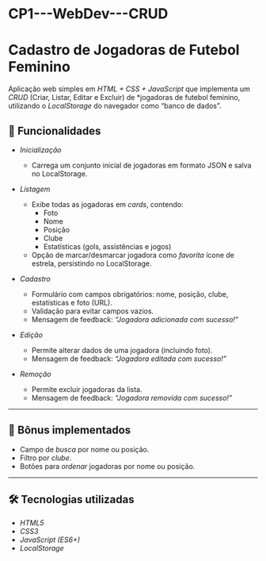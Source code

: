 # CP1---WebDev---CRUD

# Cadastro de Jogadoras de Futebol Feminino 

Aplicação web simples em *HTML + CSS + JavaScript* que implementa um *CRUD* (Criar, Listar, Editar e Excluir) de *jogadoras de futebol feminino, utilizando o *LocalStorage* do navegador como “banco de dados”.

## 🚀 Funcionalidades

- *Inicialização*  
  - Carrega um conjunto inicial de jogadoras em formato JSON e salva no LocalStorage.

- *Listagem*  
  - Exibe todas as jogadoras em *cards*, contendo:
    - Foto  
    - Nome  
    - Posição  
    - Clube  
    - Estatísticas (gols, assistências e jogos)  
  - Opção de marcar/desmarcar jogadora como *favorita* ícone de estrela, persistindo no LocalStorage.  

- *Cadastro*  
  - Formulário com campos obrigatórios: nome, posição, clube, estatísticas e foto (URL).  
  - Validação para evitar campos vazios.  
  - Mensagem de feedback: *“Jogadora adicionada com sucesso!”*  

- *Edição*  
  - Permite alterar dados de uma jogadora (incluindo foto).  
  - Mensagem de feedback: *“Jogadora editada com sucesso!”*  

- *Remoção*  
  - Permite excluir jogadoras da lista.  
  - Mensagem de feedback: *“Jogadora removida com sucesso!”*  

---

## 🎯 Bônus implementados
- Campo de *busca* por nome ou posição.  
- Filtro por *clube*.  
- Botões para *ordenar* jogadoras por nome ou posição.  

---

## 🛠️ Tecnologias utilizadas
- *HTML5*  
- *CSS3*  
- *JavaScript (ES6+)*  
- *LocalStorage*  